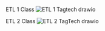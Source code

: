 ETL 1 Class
![ETL 1 Tagtech drawio](https://github.com/Tagg-Tech/Dev_Java/blob/main/diagramaDeClasseEtl1.drawio)

ETL 2 Class
![ETL 2 TagTech drawio](https://github.com/user-attachments/assets/fdda7f0c-9f77-4a3f-99d8-9c8eed4bc77c)
